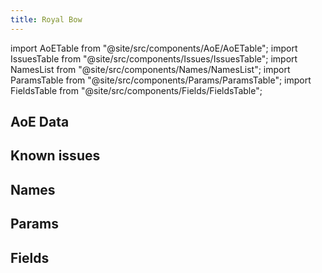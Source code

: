 ```yaml
---
title: Royal Bow
---
```


import AoETable from "@site/src/components/AoE/AoETable";
import IssuesTable from "@site/src/components/Issues/IssuesTable";
import NamesList from "@site/src/components/Names/NamesList";
import ParamsTable from "@site/src/components/Params/ParamsTable";
import FieldsTable from "@site/src/components/Fields/FieldsTable";

## AoE Data

<AoETable item_key="royalbow" data_src="weapon" />

## Known issues

<IssuesTable item_key="royalbow" data_src="weapon" />

## Names

<NamesList item_key="royalbow" data_src="weapon" />

## Params

<ParamsTable item_key="royalbow" data_src="weapon" />

## Fields

<FieldsTable item_key="royalbow" data_src="weapon" />
